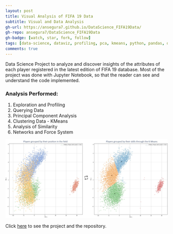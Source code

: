 ```yaml
---
layout: post
title: Visual Analysis of FIFA 19 Data
subtitle: Visual and Data Analysis 
gh-url: https://ansegura7.github.io/DataScience_FIFA19Data/
gh-repo: ansegura7/DataScience_FIFA19Data
gh-badge: [watch, star, fork, follow]
tags: [data-science, dataviz, profiling, pca, kmeans, python, pandas, d3js, networks, force-layout]
comments: true
---
```


Data Science Project to analyze and discover insights of the attributes of each player registered in the latest edition of FIFA 19 database. Most of the project was done with Jupyter Notebook, so that the reader can see and understand the code implemented.

### Analysis Performed:
1. Exploration and Profiling
2. Querying Data
3. Principal Component Analysis
4. Clustering Data - KMeans
5. Analysis of Similarity
6. Networks and Force System

![PCA Plot](https://raw.githubusercontent.com/ansegura7/DataScience_FIFA19Data/master/images/pca-results.jpg)

Click [here](https://ansegura7.github.io/DataScience_FIFA19Data/) to see the project and the repository.

